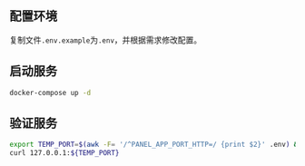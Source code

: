 ## 配置环境

复制文件`.env.example`为`.env`，并根据需求修改配置。

## 启动服务

```bash
docker-compose up -d
```

## 验证服务

```bash
export TEMP_PORT=$(awk -F= '/^PANEL_APP_PORT_HTTP=/ {print $2}' .env) && \
curl 127.0.0.1:${TEMP_PORT}
```
